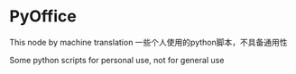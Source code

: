 # PyOffice
This node by machine translation
一些个人使用的python脚本，不具备通用性

Some python scripts for personal use, not for general use
